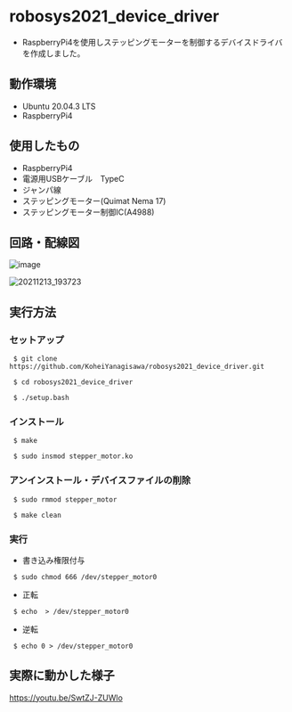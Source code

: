 # robosys2021_device_driver
 - RaspberryPi4を使用しステッピングモーターを制御するデバイスドライバを作成しました。
 ## 動作環境
 - Ubuntu 20.04.3 LTS
 - RaspberryPi4
 ## 使用したもの
 - RaspberryPi4
 - 電源用USBケーブル　TypeC
 - ジャンパ線
 - ステッピングモーター(Quimat Nema 17)
 - ステッピングモーター制御IC(A4988)
 ## 回路・配線図
 ![image](https://user-images.githubusercontent.com/76610691/145844705-f6cec416-b1f7-42e3-a58b-fd348eca9e08.png)
 
 ![20211213_193723](https://user-images.githubusercontent.com/76610691/145852927-78086c1d-b005-4771-b367-2d71ebd48efe.jpg)
 ## 実行方法
 ### セットアップ
 ```
  $ git clone https://github.com/KoheiYanagisawa/robosys2021_device_driver.git
 
  $ cd robosys2021_device_driver
 
  $ ./setup.bash
 ```
 
 ### インストール
 ```
  $ make
 
  $ sudo insmod stepper_motor.ko
 ```
  
 ### アンインストール・デバイスファイルの削除
 ```
  $ sudo rmmod stepper_motor
  
  $ make clean
 ```
  
 ### 実行
 - 書き込み権限付与
 ```
  $ sudo chmod 666 /dev/stepper_motor0
 ```
 
 - 正転
 ```
  $ echo  > /dev/stepper_motor0
 ```
 
 - 逆転
 ```
  $ echo 0 > /dev/stepper_motor0
 ```
 ## 実際に動かした様子
 https://youtu.be/SwtZJ-ZUWlo
